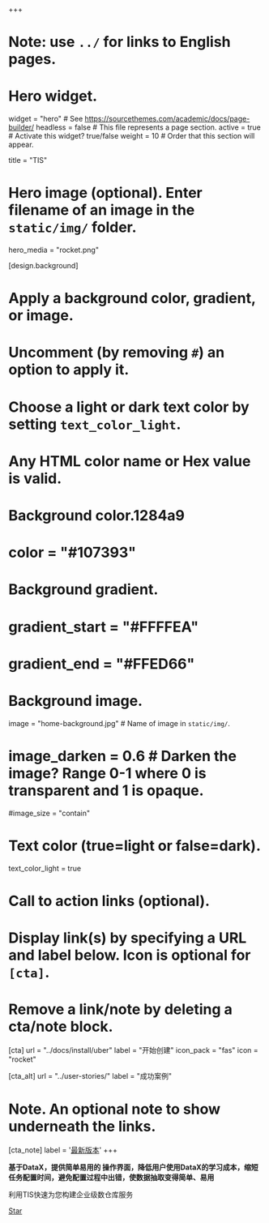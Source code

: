 +++
# Note: use `../` for links to English pages.

# Hero widget.
widget = "hero"  # See https://sourcethemes.com/academic/docs/page-builder/
headless = false  # This file represents a page section.
active = true  # Activate this widget? true/false
weight = 10  # Order that this section will appear.

title = "TIS"

# Hero image (optional). Enter filename of an image in the `static/img/` folder.
hero_media = "rocket.png"

[design.background]
  # Apply a background color, gradient, or image.
  #   Uncomment (by removing `#`) an option to apply it.
  #   Choose a light or dark text color by setting `text_color_light`.
  #   Any HTML color name or Hex value is valid.

  # Background color.1284a9
  # color = "#107393"
  
  # Background gradient.
  # gradient_start = "#FFFFEA"
  # gradient_end = "#FFED66"
  
  # Background image.
  image = "home-background.jpg"  # Name of image in `static/img/`.
  # image_darken = 0.6  # Darken the image? Range 0-1 where 0 is transparent and 1 is opaque.
  #image_size = "contain" 
  # Text color (true=light or false=dark).
  text_color_light = true

# Call to action links (optional).
#   Display link(s) by specifying a URL and label below. Icon is optional for `[cta]`.
#   Remove a link/note by deleting a cta/note block.
[cta]
  url = "../docs/install/uber"
  label = "开始创建"
  icon_pack = "fas"
  icon = "rocket"
  
[cta_alt]
  url = "../user-stories/"
  label = "成功案例"

# Note. An optional note to show underneath the links.
[cta_note]
  label = '<a class="js-github-release" href="../updates/" data-repo="qlangtech/tis-solr">最新版本<!-- V --></a>'
+++

**基于DataX，提供简单易用的 操作界面，降低用户使用DataX的学习成本，缩短任务配置时间，避免配置过程中出错，使数据抽取变得简单、易用**

利用TIS快速为您构建企业级数仓库服务 

<span style="text-shadow: none;"><a class="github-button" href="https://github.com/qlangtech/tis-solr" data-icon="octicon-star" data-size="large" data-show-count="true" aria-label="Star this on GitHub">Star</a><script async defer src="https://buttons.github.io/buttons.js"></script></span>
